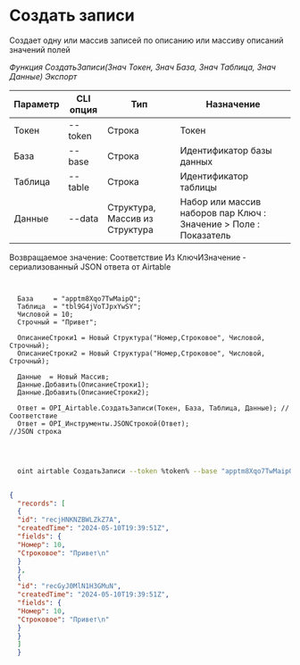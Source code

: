 ﻿---
sidebar_position: 3
---

# Создать записи
 Создает одну или массив записей по описанию или массиву описаний значений полей


*Функция СоздатьЗаписи(Знач Токен, Знач База, Знач Таблица, Знач Данные) Экспорт*

  | Параметр | CLI опция | Тип | Назначение |
  |-|-|-|-|
  | Токен | --token | Строка | Токен |
  | База | --base | Строка | Идентификатор базы данных |
  | Таблица | --table | Строка | Идентификатор таблицы |
  | Данные | --data | Структура, Массив из Структура | Набор или массив наборов пар Ключ : Значение > Поле : Показатель |

  
  Возвращаемое значение:   Соответствие Из КлючИЗначение - сериализованный JSON ответа от Airtable

```bsl title="Пример кода"
	
  
  База     = "apptm8Xqo7TwMaipQ";
  Таблица  = "tbl9G4jVoTJpxYwSY";
  Числовой = 10;
  Строчный = "Привет";
  
  ОписаниеСтроки1 = Новый Структура("Номер,Строковое", Числовой, Строчный);
  ОписаниеСтроки2 = Новый Структура("Номер,Строковое", Числовой, Строчный);
  
  Данные  = Новый Массив;
  Данные.Добавить(ОписаниеСтроки1);
  Данные.Добавить(ОписаниеСтроки2);
  
  Ответ = OPI_Airtable.СоздатьЗаписи(Токен, База, Таблица, Данные); //Соответствие
  Ответ = OPI_Инструменты.JSONСтрокой(Ответ);                       //JSON строка
  
	
```

```sh title="Пример команды CLI"
    
  oint airtable СоздатьЗаписи --token %token% --base "apptm8Xqo7TwMaipQ" --table "tbl9G4jVoTJpxYwSY" --data %data%

```


```json title="Результат"

{
  "records": [
  {
  "id": "recjHNKNZBWLZkZ7A",
  "createdTime": "2024-05-10T19:39:51Z",
  "fields": {
  "Номер": 10,
  "Строковое": "Привет\n"
  }
  },
  {
  "id": "recGyJ0MlN1H3GMuN",
  "createdTime": "2024-05-10T19:39:51Z",
  "fields": {
  "Номер": 10,
  "Строковое": "Привет\n"
  }
  }
  ]
  }

```
